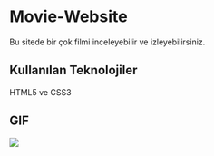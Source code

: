 # Movie-Website

<p>Bu sitede bir çok filmi inceleyebilir ve izleyebilirsiniz.</p>

<h2>Kullanılan Teknolojiler</h2>

HTML5 ve CSS3

<h2>GIF</h2>

![](ekran.gif)